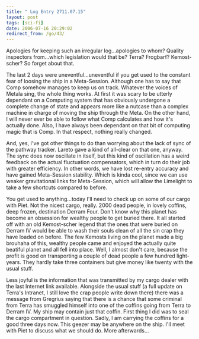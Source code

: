 ```yaml
---
title: " Log Entry 2711.07.15"
layout: post
tags: [sci-fi]
date: 2006-07-16 20:29:02
redirect_from: /go/43/
---
```


Apologies for keeping such an irregular log...apologies to whom? Quality inspectors from...which legislation would that be? Terra? Frogbarf? Kemost-scher? So forget about that. 

The last 2 days were uneventful...uneventful if you get used to the constant fear of loosing the ship in a Meta-Session. Although one has to say that Comp somehow manages to keep us on track. Whatever the voices of Metala sing, the whole thing works. At first it was scary to be utterly dependant on a Computing system that has obviously undergone a complete change of state and appears more like a nutcase than a complex machine in charge of moving the ship through the Meta. On the other hand, I will never ever be able to follow what Comp calculates and how it&#39;s actually done. Also, I have always been dependant on that bit of computing magic that is Comp. In that respect, nothing really changed.

And, yes, I&#39;ve got other things to do than worrying about the lack of sync of the pathway tracker. Lareto gave a kind of all-clear on that one, anyway. The sync does now oscillate in itself, but this kind of oscillation has a weird feedback on the actual fluctuation compensators, which in turn do their job with greater efficiency. In other words, we have lost re-entry accuracy and have gained Meta-Session stability. Which is kinda cool, since we can use weaker gravitational links for Meta-Session, which will allow the Limelight to take a few shortcuts compared to before.

You get used to anything...today I&#39;ll need to check up on some of our cargo with Piet. Not the nicest cargo, really. 2000 dead people, in lovely coffins, deep frozen, destination Derram Four. Don&#39;t know why this planet has become an obsession for wealthy people to get buried there. It all started off with an old Kemost-scher legend that the ones that were buried on Derram IV would be able to wash their souls clean of all the sin crap they have loaded on before. The few Kemosts living on the planet made a big brouhaha of this, wealthy people came and enjoyed the actually quite beatiful planet and all fell into place. Well, I almost don&#39;t care, because the profit is good on transporting a couple of dead people a few hundred light-years. They hardly take three containers but give money like twenty with the usual stuff.

Less joyful is the information that was transmitted by my cargo dealer with the last Internet link available. Alongside the usual stuff (a full update on Terra&#39;s Intranet, I still love the crap people write down there) there was a message from Gregrius saying that there is a chance that some criminal from Terra has smuggled himself into one of the coffins going from Terra to Derram IV. My ship may contain just that coffin.  First thing I did was to seal the cargo compartment in question. Sadly, I am carrying the coffins for a good three days now. This geezer may be anywhere on the ship. I&#39;ll meet with Piet to discuss what we should do. More afterwards...